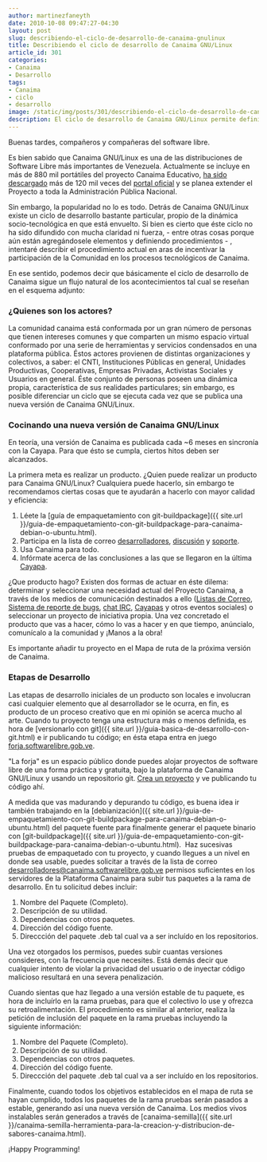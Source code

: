 ```yaml
---
author: martinezfaneyth
date: 2010-10-08 09:47:27-04:30
layout: post
slug: describiendo-el-ciclo-de-desarrollo-de-canaima-gnulinux
title: Describiendo el ciclo de desarrollo de Canaima GNU/Linux
article_id: 301
categories:
- Canaima
- Desarrollo
tags:
- Canaima
- ciclo
- desarrollo
image: /static/img/posts/301/describiendo-el-ciclo-de-desarrollo-de-canaima-gnulinux__1.jpg
description: El ciclo de desarrollo de Canaima GNU/Linux permite definir un flujo de trabajo para los integrantes del proyecto.
---
```


Buenas tardes, compañeros y compañeras del software libre.

Es bien sabido que Canaima GNU/Linux es una de las distribuciones de Software Libre más importantes de Venezuela. Actualmente se incluye en más de 880 mil portátiles del proyecto Canaima Educativo, [ha sido descargado](http://estadisticas.canaima.softwarelibre.gob.ve) más de 120 mil veces del [portal oficial](http://canaima.softwarelibre.gob.ve) y se planea extender el Proyecto a toda la Administración Pública Nacional.

Sin embargo, la popularidad no lo es todo. Detrás de Canaima GNU/Linux existe un ciclo de desarrollo bastante particular, propio de la dinámica socio-tecnológica en que está envuelto. Si bien es cierto que éste ciclo no ha sido difundido con mucha claridad ni fuerza, - entre otras cosas porque aún están agregándosele elementos y definiendo procedimientos - , intentaré describir el procedimiento actual en aras de incentivar la participación de la Comunidad en los procesos tecnológicos de Canaima.

En ese sentido, podemos decir que básicamente el ciclo de desarrollo de Canaima sigue un flujo natural de los acontecimientos tal cual se reseñan en el esquema adjunto:

<span class="figure figure-100" data-figure-src="http://huntingbears.com.ve/static/img/posts/301/describiendo-el-ciclo-de-desarrollo-de-canaima-gnulinux__2.jpg" data-figure-href="http://huntingbears.com.ve/static/img/posts/301/describiendo-el-ciclo-de-desarrollo-de-canaima-gnulinux__1.jpg"></span>

### ¿Quienes son los actores?

La comunidad canaima está conformada por un gran número de personas que tienen intereses comunes y que comparten un mismo espacio virtual conformado por una serie de herramientas y servicios condensados en una plataforma pública. Éstos actores provienen de distintas organizaciones y colectivos, a saber: el CNTI, Instituciones Públicas en general, Unidades Productivas, Cooperativas, Empresas Privadas, Activistas Sociales y Usuarios en general. Éste conjunto de personas poseen una dinámica propia, característica de sus realidades particulares; sin embargo, es posible diferenciar un ciclo que se ejecuta cada vez que se publica una nueva versión de Canaima GNU/Linux.

### Cocinando una nueva versión de Canaima GNU/Linux

En teoría, una versión de Canaima es publicada cada ~6 meses en sincronía con la Cayapa. Para que ésto se cumpla, ciertos hitos deben ser alcanzados.

La primera meta es realizar un producto. ¿Quien puede realizar un producto para Canaima GNU/Linux? Cualquiera puede hacerlo, sin embargo te recomendamos ciertas cosas que te ayudarán a hacerlo con mayor calidad y eficiencia:

1. Léete la [guía de empaquetamiento con git-buildpackage]({{ site.url }}/guia-de-empaquetamiento-con-git-buildpackage-para-canaima-debian-o-ubuntu.html).
2. Participa en la lista de correo [desarrolladores](http://listas.canaima.softwarelibre.gob.ve/cgi-bin/mailman/listinfo/desarrolladores), [discusión](http://listas.canaima.softwarelibre.gob.ve/cgi-bin/mailman/listinfo/discusion) y [soporte](http://listas.canaima.softwarelibre.gob.ve/cgi-bin/mailman/listinfo/soporte).
3. Usa Canaima para todo.
4. Infórmate acerca de las conclusiones a las que se llegaron en la última [Cayapa](http://cayapa.canaima.softwarelibre.gob.ve).

¿Que producto hago? Existen dos formas de actuar en éste dilema: determinar y seleccionar una necesidad actual del Proyecto Canaima, a través de los medios de comunicación destinados a ello ([Listas de Correo](http://listas.canaima.softwarelibre.gob.ve/cgi-bin/mailman/listinfo), [Sistema de reporte de bugs](http://trac.canaima.softwarelibre.gob.ve/canaima/), [chat IRC](http://canaima.softwarelibre.gob.ve/Soporte), [Cayapas](http://cayapa.canaima.softwarelibre.gob.ve) y otros eventos sociales) o seleccionar un proyecto de iniciativa propia. Una vez concretado el producto que vas a hacer, cómo lo vas a hacer y en que tiempo, anúncialo, comunícalo a la comunidad y ¡Manos a la obra!

Es importante añadir tu proyecto en el Mapa de ruta de la próxima versión de Canaima.

### Etapas de Desarrollo

Las etapas de desarrollo iniciales de un producto son locales e involucran casi cualquier elemento que al desarrollador se le ocurra, en fin, es producto de un proceso creativo que en mi opinión se acerca mucho al arte. Cuando tu proyecto tenga una estructura más o menos definida, es hora de [versionarlo con git]({{ site.url }}/guia-basica-de-desarrollo-con-git.html) e ir publicando tu código; en ésta etapa entra en juego [forja.softwarelibre.gob.ve](http://forja.softwarelibre.gob.ve).

"La forja" es un espacio público donde puedes alojar proyectos de software libre de una forma práctica y gratuita, bajo la plataforma de Canaima GNU/Linux y usando un repositorio git. [Crea un proyecto](http://forja.softwarelibre.gob.ve/) y ve publicando tu código ahí.

A medida que vas madurando y depurando tu código, es buena idea ir también trabajando en la [debianización]({{ site.url }}/guia-de-empaquetamiento-con-git-buildpackage-para-canaima-debian-o-ubuntu.html) del paquete fuente para finalmente generar el paquete binario con [git-buildpackage]({{ site.url }}/guia-de-empaquetamiento-con-git-buildpackage-para-canaima-debian-o-ubuntu.html).  Haz sucesivas pruebas de empaquetado con tu proyecto, y cuando llegues a un nivel en donde sea usable, puedes solicitar a través de la lista de correo [desarrolladores@canaima.softwarelibre.gob.ve](http://listas.canaima.softwarelibre.gob.ve/cgi-bin/mailman/listinfo/desarrolladores) permisos suficientes en los servidores de la Plataforma Canaima para subir tus paquetes a la rama de desarrollo. En tu solicitud debes incluir:

1. Nombre del Paquete (Completo).
2. Descripción de su utilidad.
3. Dependencias con otros paquetes.
4. Dirección del código fuente.
5. Direccción del paquete .deb tal cual va a ser incluído en los repositorios.

Una vez otorgados los permisos, puedes subir cuantas versiones consideres, con la frecuencia que necesites. Está demás decir que cualquier intento de violar la privacidad del usuario o de inyectar código malicioso resultará en una severa penalización.

Cuando sientas que haz llegado a una versión estable de tu paquete, es hora de incluírlo en la rama pruebas, para que el colectivo lo use y ofrezca su retroalimentación. El procedimiento es similar al anterior, realiza la petición de inclusión del paquete en la rama pruebas incluyendo la siguiente información:

1. Nombre del Paquete (Completo).
2. Descripción de su utilidad.
3. Dependencias con otros paquetes.
4. Dirección del código fuente.
5. Direccción del paquete .deb tal cual va a ser incluído en los repositorios.

Finalmente, cuando todos los objetivos establecidos en el mapa de ruta se hayan cumplido, todos los paquetes de la rama pruebas serán pasados a estable, generando así una nueva versión de Canaima. Los medios vivos instalables serán generados a través de [canaima-semilla]({{ site.url }}/canaima-semilla-herramienta-para-la-creacion-y-distribucion-de-sabores-canaima.html).

¡Happy Programming!

